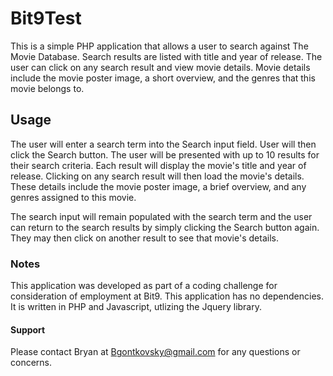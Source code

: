 # Bit9Test
This is a simple PHP application that allows a user to search against The Movie Database. Search results are listed with title and year of release. The user can click on any search result and view movie details. Movie details include the movie poster image, a short overview, and the genres that this movie belongs to.

## Usage
The user will enter a search term into the Search input field. User will then click the Search button. The user will be presented with up to 10 results for their search criteria. Each result will display the movie's title and year of release. Clicking on any search result will then load the movie's details. These details include the movie poster image, a brief overview, and any genres assigned to this movie.   
 
The search input will remain populated with the search term and the user can return to the search results by simply clicking the Search button again. They may then click on another result to see that movie's details.  

### Notes
This application was developed as part of a coding challenge for consideration of employment at Bit9. This application has no dependencies. It is written in PHP and Javascript, utlizing the Jquery library. 

#### Support
Please contact Bryan at <Bgontkovsky@gmail.com> for any questions or concerns.